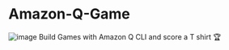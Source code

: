 # Amazon-Q-Game

![image](https://github.com/user-attachments/assets/3884785c-9023-4fc9-81a0-eb5c631472e0)
Build Games with Amazon Q CLI and score a T shirt 🏆
